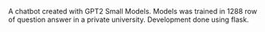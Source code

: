 A chatbot created with GPT2 Small Models. Models was trained in 1288 row of question answer in a private university.
Development done using flask.
